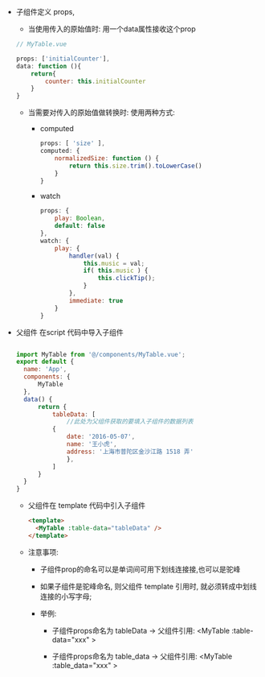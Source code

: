 - 子组件定义 props,

  - 当使用传入的原始值时: 用一个data属性接收这个prop

  ```javascript
  // MyTable.vue
  
  props: ['initialCounter'],
  data: function (){
      return{
          counter: this.initialCounter
      }
  }
  ```

  - 当需要对传入的原始值做转换时: 使用两种方式:

    - computed

      ```javascript
      props: [ 'size' ],
      computed: {
          normalizedSize: function () {
              return this.size.trim().toLowerCase()
          }
      } 
      ```

    - watch

      ```javascript
      props: {
          play: Boolean,
          default: false
      },
      watch: {
          play: {
              handler(val) {
                  this.music = val;
                  if( this.music ) {
                      this.clickTip();
                  }
              },
              immediate: true    
          }
      }   
      ```

- 父组件 在script 代码中导入子组件

  ```javascript
  
  import MyTable from '@/components/MyTable.vue';
  export default {
    name: 'App',
    components: {
        MyTable
    },
    data() {
        return {
            tableData: [
            	//此处为父组件获取的要填入子组件的数据列表
  			{
                date: '2016-05-07',
                name: '王小虎',
                address: '上海市普陀区金沙江路 1518 弄'
            	},
            ]          
        }      
    }
  }
  
  ```

  - 父组件在 template 代码中引入子组件

    ```html
    <template>
      <MyTable :table-data="tableData" />
    </template>    
    ```

  - 注意事项:

    - 子组件prop的命名可以是单词间可用下划线连接接,也可以是驼峰

    - 如果子组件是驼峰命名, 则父组件 template 引用时, 就必须转成中划线连接的小写字母;

    - 举例: 

      - 子组件props命名为  tableData    ->  父组件引用: \<MyTable :table-data="xxx" \>

      - 子组件props命名为  table_data    ->  父组件引用: \<MyTable :table_data="xxx" \>

        